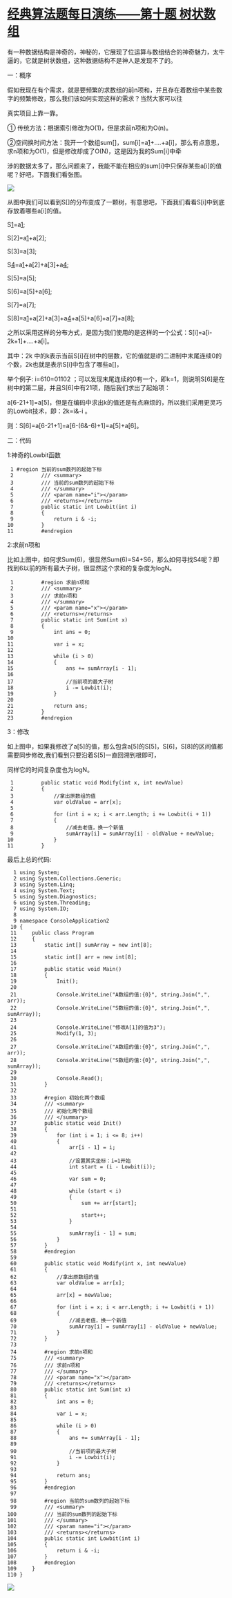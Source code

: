 # [经典算法题每日演练——第十题 树状数组][0] 

有一种数据结构是神奇的，神秘的，它展现了位运算与数组结合的神奇魅力，太牛逼的，它就是树状数组，这种数据结构不是神人是发现不了的。

一：概序

假如我现在有个需求，就是要频繁的求数组的前n项和，并且存在着数组中某些数字的频繁修改，那么我们该如何实现这样的需求？当然大家可以往

真实项目上靠一靠。

① 传统方法：根据索引修改为O(1)，但是求前n项和为O(n)。

②空间换时间方法：我开一个数组sum[]，sum[i]=a[1]+....+a[i]，那么有点意思，求n项和为O(1)，但是修改却成了O(N)，这是因为我的Sum[i]中牵

涉的数据太多了，那么问题来了，我能不能在相应的sum[i]中只保存某些a[i]的值呢？好吧，下面我们看张图。

![][1]

从图中我们可以看到S[]的分布变成了一颗树，有意思吧，下面我们看看S[i]中到底存放着哪些a[i]的值。

S[1]=a[1];

S[2]=a[1]+a[2];

S[3]=a[3];

S[4]=a[1]+a[2]+a[3]+a[4];

S[5]=a[5];

S[6]=a[5]+a[6];

S[7]=a[7];

S[8]=a[1]+a[2]+a[3]+a[4]+a[5]+a[6]+a[7]+a[8];

之所以采用这样的分布方式，是因为我们使用的是这样的一个公式：S[i]=a[i-2k+1]+....+a[i]。

其中：2k 中的k表示当前S[i]在树中的层数，它的值就是i的二进制中末尾连续0的个数，2k也就是表示S[i]中包含了哪些a[]，

举个例子: i=610=01102 ；可以发现末尾连续的0有一个，即k=1，则说明S[6]是在树中的第二层，并且S[6]中有21项，随后我们求出了起始项：

a[6-21+1]=a[5]，但是在编码中求出k的值还是有点麻烦的，所以我们采用更灵巧的Lowbit技术，即：2k=i&-i 。

则：S[6]=a[6-21+1]=a[6-(6&-6)+1]=a[5]+a[6]。

二：代码

1:神奇的Lowbit函数


     1 #region 当前的sum数列的起始下标
     2         /// <summary>
     3         /// 当前的sum数列的起始下标
     4         /// </summary>
     5         /// <param name="i"></param>
     6         /// <returns></returns>
     7         public static int Lowbit(int i)
     8         {
     9             return i & -i;
    10         }
    11         #endregion


2:求前n项和

比如上图中，如何求Sum(6)，很显然Sum(6)=S4+S6，那么如何寻找S4呢？即找到6以前的所有最大子树，很显然这个求和的复杂度为logN。


     1         #region 求前n项和
     2         /// <summary>
     3         /// 求前n项和
     4         /// </summary>
     5         /// <param name="x"></param>
     6         /// <returns></returns>
     7         public static int Sum(int x)
     8         {
     9             int ans = 0;
    10 
    11             var i = x;
    12 
    13             while (i > 0)
    14             {
    15                 ans += sumArray[i - 1];
    16 
    17                 //当前项的最大子树
    18                 i -= Lowbit(i);
    19             }
    20 
    21             return ans;
    22         }
    23         #endregion



3：修改

如上图中，如果我修改了a[5]的值，那么包含a[5]的S[5]，S[6]，S[8]的区间值都需要同步修改,我们看到只要沿着S[5]一直回溯到根即可，

同样它的时间复杂度也为logN。

 


     1         public static void Modify(int x, int newValue)
     2         {
     3             //拿出原数组的值
     4             var oldValue = arr[x];
     5 
     6             for (int i = x; i < arr.Length; i += Lowbit(i + 1))
     7             {
     8                 //减去老值，换一个新值
     9                 sumArray[i] = sumArray[i] - oldValue + newValue;
    10             }
    11         }

最后上总的代码:


      1 using System;
      2 using System.Collections.Generic;
      3 using System.Linq;
      4 using System.Text;
      5 using System.Diagnostics;
      6 using System.Threading;
      7 using System.IO;
      8 
      9 namespace ConsoleApplication2
     10 {
     11     public class Program
     12     {
     13         static int[] sumArray = new int[8];
     14 
     15         static int[] arr = new int[8];
     16 
     17         public static void Main()
     18         {
     19             Init();
     20 
     21             Console.WriteLine("A数组的值:{0}", string.Join(",", arr));
     22             Console.WriteLine("S数组的值:{0}", string.Join(",", sumArray));
     23 
     24             Console.WriteLine("修改A[1]的值为3");
     25             Modify(1, 3);
     26 
     27             Console.WriteLine("A数组的值:{0}", string.Join(",", arr));
     28             Console.WriteLine("S数组的值:{0}", string.Join(",", sumArray));
     29 
     30             Console.Read();
     31         }
     32 
     33         #region 初始化两个数组
     34         /// <summary>
     35         /// 初始化两个数组
     36         /// </summary>
     37         public static void Init()
     38         {
     39             for (int i = 1; i <= 8; i++)
     40             {
     41                 arr[i - 1] = i;
     42 
     43                 //设置其实坐标：i=1开始
     44                 int start = (i - Lowbit(i));
     45 
     46                 var sum = 0;
     47 
     48                 while (start < i)
     49                 {
     50                     sum += arr[start];
     51 
     52                     start++;
     53                 }
     54 
     55                 sumArray[i - 1] = sum;
     56             }
     57         }
     58         #endregion
     59 
     60         public static void Modify(int x, int newValue)
     61         {
     62             //拿出原数组的值
     63             var oldValue = arr[x];
     64 
     65             arr[x] = newValue;
     66 
     67             for (int i = x; i < arr.Length; i += Lowbit(i + 1))
     68             {
     69                 //减去老值，换一个新值
     70                 sumArray[i] = sumArray[i] - oldValue + newValue;
     71             }
     72         }
     73 
     74         #region 求前n项和
     75         /// <summary>
     76         /// 求前n项和
     77         /// </summary>
     78         /// <param name="x"></param>
     79         /// <returns></returns>
     80         public static int Sum(int x)
     81         {
     82             int ans = 0;
     83 
     84             var i = x;
     85 
     86             while (i > 0)
     87             {
     88                 ans += sumArray[i - 1];
     89 
     90                 //当前项的最大子树
     91                 i -= Lowbit(i);
     92             }
     93 
     94             return ans;
     95         }
     96         #endregion
     97 
     98         #region 当前的sum数列的起始下标
     99         /// <summary>
    100         /// 当前的sum数列的起始下标
    101         /// </summary>
    102         /// <param name="i"></param>
    103         /// <returns></returns>
    104         public static int Lowbit(int i)
    105         {
    106             return i & -i;
    107         }
    108         #endregion
    109     }
    110 }

![][4]

[0]: http://www.cnblogs.com/huangxincheng/archive/2012/12/05/2802858.html
[1]: http://pic002.cnblogs.com/images/2012/214741/2012120512450239.png
[4]: http://pic002.cnblogs.com/images/2012/214741/2012120512404360.png